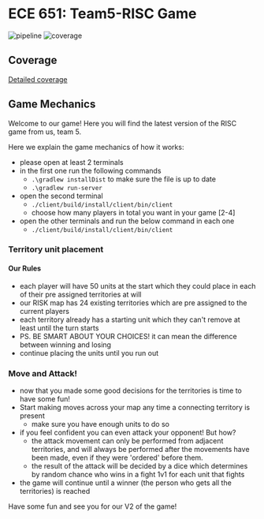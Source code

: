 # ECE 651: Team5-RISC Game

![pipeline](https://gitlab.oit.duke.edu/mz213/team5-risc-game/badges/main/pipeline.svg)
![coverage](https://gitlab.oit.duke.edu/mz213/team5-risc-game/badges/main/coverage.svg?job=test)

## Coverage

[Detailed coverage](https://mz213.pages.oit.duke.edu/team5-risc-game/dashboard.html)

## Game Mechanics

Welcome to our game! Here you will find the latest version of the RISC game from us, team 5.

Here we explain the game mechanics of how it works:

- please open at least 2 terminals
- in the first one run the following commands
  - `.\gradlew installDist` to make sure the file is up to date
  - `.\gradlew run-server`
- open the second terminal
  - `./client/build/install/client/bin/client`
  - choose how many players in total you want in your game [2-4]
- open the other terminals and run the below command in each one
  - `./client/build/install/client/bin/client`

### Territory unit placement

#### Our Rules

- each player will have 50 units at the start which they could place in each of their pre assigned territories at will
- our RISK map has 24 existing territories which are pre assigned to the current players
- each territory already has a starting unit which they can't remove at least until the turn starts
- PS. BE SMART ABOUT YOUR CHOICES! it can mean the difference between winning and losing
- continue placing the units until you run out

### Move and Attack!

- now that you made some good decisions for the territories is time to have some fun!
- Start making moves across your map any time a connecting territory is present
  - make sure you have enough units to do so
- if you feel confident you can even attack your opponent! But how?
  - the attack movement can only be performed from adjacent territories, and will always be performed after the movements have been made, even if they were 'ordered' before them.
  - the result of the attack will be decided by a dice which determines by random chance who wins in a fight 1v1 for each unit that fights
- the game will continue until a winner (the person who gets all the territories) is reached

Have some fun and see you for our V2 of the game!
